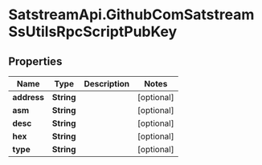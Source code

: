 # SatstreamApi.GithubComSatstreamSsUtilsRpcScriptPubKey

## Properties
Name | Type | Description | Notes
------------ | ------------- | ------------- | -------------
**address** | **String** |  | [optional] 
**asm** | **String** |  | [optional] 
**desc** | **String** |  | [optional] 
**hex** | **String** |  | [optional] 
**type** | **String** |  | [optional] 


